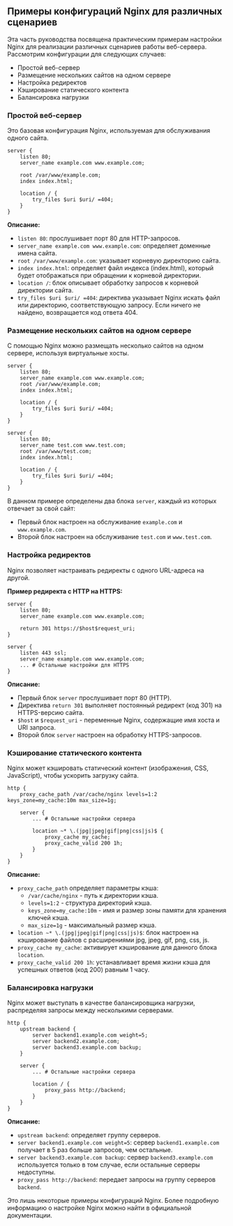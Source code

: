 ## Примеры конфигураций Nginx для различных сценариев

Эта часть руководства посвящена практическим примерам настройки Nginx для реализации различных сценариев работы веб-сервера. Рассмотрим конфигурации для следующих случаев: 

*   Простой веб-сервер
*   Размещение нескольких сайтов на одном сервере
*   Настройка редиректов
*   Кэширование статического контента
*   Балансировка нагрузки

### Простой веб-сервер

Это базовая конфигурация Nginx, используемая для обслуживания одного сайта.

```nginx
server {
    listen 80;
    server_name example.com www.example.com;

    root /var/www/example.com;
    index index.html;

    location / {
        try_files $uri $uri/ =404;
    }
}
```

**Описание:**

*   `listen 80`: прослушивает порт 80 для HTTP-запросов.
*   `server_name example.com www.example.com`: определяет доменные имена сайта.
*   `root /var/www/example.com`: указывает корневую директорию сайта.
*   `index index.html`: определяет файл индекса (index.html), который будет отображаться при обращении к корневой директории.
*   `location /`: блок описывает обработку запросов к корневой директории сайта.
*   `try_files $uri $uri/ =404`: директива указывает Nginx искать файл или директорию, соответствующую запросу. Если ничего не найдено, возвращается код ответа 404.

### Размещение нескольких сайтов на одном сервере

С помощью Nginx можно размещать несколько сайтов на одном сервере, используя виртуальные хосты.

```nginx
server {
    listen 80;
    server_name example.com www.example.com;
    root /var/www/example.com;
    index index.html;

    location / {
        try_files $uri $uri/ =404;
    }
}

server {
    listen 80;
    server_name test.com www.test.com;
    root /var/www/test.com;
    index index.html;

    location / {
        try_files $uri $uri/ =404;
    }
}
```

В данном примере определены два блока `server`, каждый из которых отвечает за свой сайт:

*   Первый блок настроен на обслуживание `example.com` и `www.example.com`.
*   Второй блок настроен на обслуживание `test.com` и `www.test.com`.

### Настройка редиректов

Nginx позволяет настраивать редиректы с одного URL-адреса на другой.

**Пример редиректа с HTTP на HTTPS:**

```nginx
server {
    listen 80;
    server_name example.com www.example.com;

    return 301 https://$host$request_uri;
}

server {
    listen 443 ssl;
    server_name example.com www.example.com;
    ... # Остальные настройки для HTTPS
}
```

**Описание:**

*   Первый блок `server` прослушивает порт 80 (HTTP).
*   Директива `return 301` выполняет постоянный редирект (код 301) на HTTPS-версию сайта.
*   `$host` и `$request_uri` - переменные Nginx, содержащие имя хоста и URI запроса.
*   Второй блок `server` настроен на обработку HTTPS-запросов.

### Кэширование статического контента

Nginx может кэшировать статический контент (изображения, CSS, JavaScript), чтобы ускорить загрузку сайта.

```nginx
http {
    proxy_cache_path /var/cache/nginx levels=1:2 keys_zone=my_cache:10m max_size=1g;

    server {
        ... # Остальные настройки сервера

        location ~* \.(jpg|jpeg|gif|png|css|js)$ {
            proxy_cache my_cache;
            proxy_cache_valid 200 1h;
        }
    }
}
```

**Описание:**

*   `proxy_cache_path` определяет параметры кэша:
    *   `/var/cache/nginx` - путь к директории кэша.
    *   `levels=1:2` - структура директорий кэша.
    *   `keys_zone=my_cache:10m` - имя и размер зоны памяти для хранения ключей кэша.
    *   `max_size=1g` - максимальный размер кэша.
*   `location ~* \.(jpg|jpeg|gif|png|css|js)$`: блок настроен на кэширование файлов с расширениями jpg, jpeg, gif, png, css, js.
*   `proxy_cache my_cache`: активирует кэширование для данного блока `location`.
*   `proxy_cache_valid 200 1h`: устанавливает время жизни кэша для успешных ответов (код 200) равным 1 часу.

### Балансировка нагрузки

Nginx может выступать в качестве балансировщика нагрузки, распределяя запросы между несколькими серверами.

```nginx
http {
    upstream backend {
        server backend1.example.com weight=5;
        server backend2.example.com;
        server backend3.example.com backup;
    }

    server {
        ... # Остальные настройки сервера

        location / {
            proxy_pass http://backend;
        }
    }
}
```

**Описание:**

*   `upstream backend`: определяет группу серверов.
*   `server backend1.example.com weight=5`: сервер `backend1.example.com` получает в 5 раз больше запросов, чем остальные.
*   `server backend3.example.com backup`: сервер `backend3.example.com` используется только в том случае, если остальные серверы недоступны.
*   `proxy_pass http://backend`: передает запросы на группу серверов `backend`.

Это лишь некоторые примеры конфигураций Nginx. Более подробную информацию о настройке Nginx можно найти в официальной документации. 
